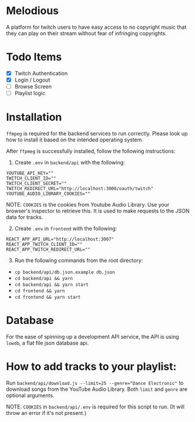 # Melodious

A platform for twitch users to have easy access to no copyright music that they can play on their stream without fear of infringing copyrights.

# Todo Items

- [X] Twitch Authentication
- [X] Login / Logout
- [ ] Browse Screen
- [ ] Playlist logic

# Installation

`ffmpeg` is required for the backend services to run correctly. Please look up how to install it based on the intended operating system.

After `ffpmeg` is successfully installed, follow the following instructions:

1. Create `.env` in `backend/api` with the following:

```
YOUTUBE_API_KEY=""
TWITCH_CLIENT_ID=""
TWITCH_CLIENT_SECRET=""
TWITCH_REDIRECT_URL="http://localhost:3000/oauth/twitch"
YOUTUBE_AUDIO_LIBRARY_COOKIES=""
```

NOTE: `COOKIES` is the cookies from Youtube Audio Library. Use your browser's inspector to retrieve this. It is used to make requests to the JSON data for tracks.

2. Create `.env` in `frontend` with the following:

```
REACT_APP_API_URL="http://localhost:3007"
REACT_APP_TWITCH_CLIENT_ID=""
REACT_APP_TWITCH_REDIRECT_URL=""
```

3. Run the following commands from the root directory:

- `cp backend/api/db.json.example db.json`
- `cd backend/api && yarn`
- `cd backend/api && yarn start`
- `cd frontend && yarn`
- `cd frontend && yarn start`

# Database

For the ease of spinning up a development API service, the API is using `lowdb`, a flat file json database api.

# How to add tracks to your playlist:

Run `backend/api/download.js --limit=25 --genre="Dance Electronic"` to download songs from the YouTube Audio Library. Both `limit` and `genre` are optional arguments.

NOTE: `COOKIES` in `backend/api/.env` is required for this script to run. (It will throw an error if it's not present.)
